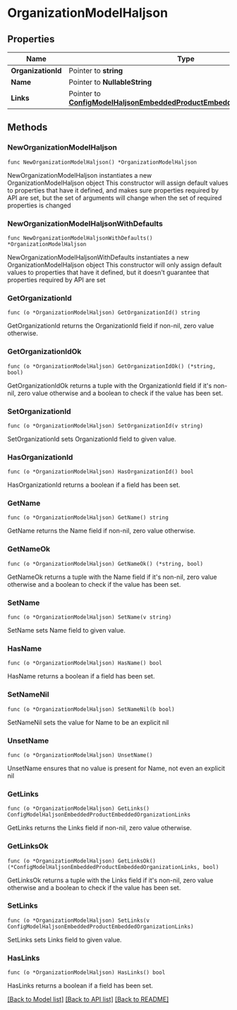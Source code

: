 # OrganizationModelHaljson

## Properties

Name | Type | Description | Notes
------------ | ------------- | ------------- | -------------
**OrganizationId** | Pointer to **string** |  | [optional] 
**Name** | Pointer to **NullableString** |  | [optional] 
**Links** | Pointer to [**ConfigModelHaljsonEmbeddedProductEmbeddedOrganizationLinks**](ConfigModelHaljsonEmbeddedProductEmbeddedOrganizationLinks.md) |  | [optional] 

## Methods

### NewOrganizationModelHaljson

`func NewOrganizationModelHaljson() *OrganizationModelHaljson`

NewOrganizationModelHaljson instantiates a new OrganizationModelHaljson object
This constructor will assign default values to properties that have it defined,
and makes sure properties required by API are set, but the set of arguments
will change when the set of required properties is changed

### NewOrganizationModelHaljsonWithDefaults

`func NewOrganizationModelHaljsonWithDefaults() *OrganizationModelHaljson`

NewOrganizationModelHaljsonWithDefaults instantiates a new OrganizationModelHaljson object
This constructor will only assign default values to properties that have it defined,
but it doesn't guarantee that properties required by API are set

### GetOrganizationId

`func (o *OrganizationModelHaljson) GetOrganizationId() string`

GetOrganizationId returns the OrganizationId field if non-nil, zero value otherwise.

### GetOrganizationIdOk

`func (o *OrganizationModelHaljson) GetOrganizationIdOk() (*string, bool)`

GetOrganizationIdOk returns a tuple with the OrganizationId field if it's non-nil, zero value otherwise
and a boolean to check if the value has been set.

### SetOrganizationId

`func (o *OrganizationModelHaljson) SetOrganizationId(v string)`

SetOrganizationId sets OrganizationId field to given value.

### HasOrganizationId

`func (o *OrganizationModelHaljson) HasOrganizationId() bool`

HasOrganizationId returns a boolean if a field has been set.

### GetName

`func (o *OrganizationModelHaljson) GetName() string`

GetName returns the Name field if non-nil, zero value otherwise.

### GetNameOk

`func (o *OrganizationModelHaljson) GetNameOk() (*string, bool)`

GetNameOk returns a tuple with the Name field if it's non-nil, zero value otherwise
and a boolean to check if the value has been set.

### SetName

`func (o *OrganizationModelHaljson) SetName(v string)`

SetName sets Name field to given value.

### HasName

`func (o *OrganizationModelHaljson) HasName() bool`

HasName returns a boolean if a field has been set.

### SetNameNil

`func (o *OrganizationModelHaljson) SetNameNil(b bool)`

 SetNameNil sets the value for Name to be an explicit nil

### UnsetName
`func (o *OrganizationModelHaljson) UnsetName()`

UnsetName ensures that no value is present for Name, not even an explicit nil
### GetLinks

`func (o *OrganizationModelHaljson) GetLinks() ConfigModelHaljsonEmbeddedProductEmbeddedOrganizationLinks`

GetLinks returns the Links field if non-nil, zero value otherwise.

### GetLinksOk

`func (o *OrganizationModelHaljson) GetLinksOk() (*ConfigModelHaljsonEmbeddedProductEmbeddedOrganizationLinks, bool)`

GetLinksOk returns a tuple with the Links field if it's non-nil, zero value otherwise
and a boolean to check if the value has been set.

### SetLinks

`func (o *OrganizationModelHaljson) SetLinks(v ConfigModelHaljsonEmbeddedProductEmbeddedOrganizationLinks)`

SetLinks sets Links field to given value.

### HasLinks

`func (o *OrganizationModelHaljson) HasLinks() bool`

HasLinks returns a boolean if a field has been set.


[[Back to Model list]](../README.md#documentation-for-models) [[Back to API list]](../README.md#documentation-for-api-endpoints) [[Back to README]](../README.md)


